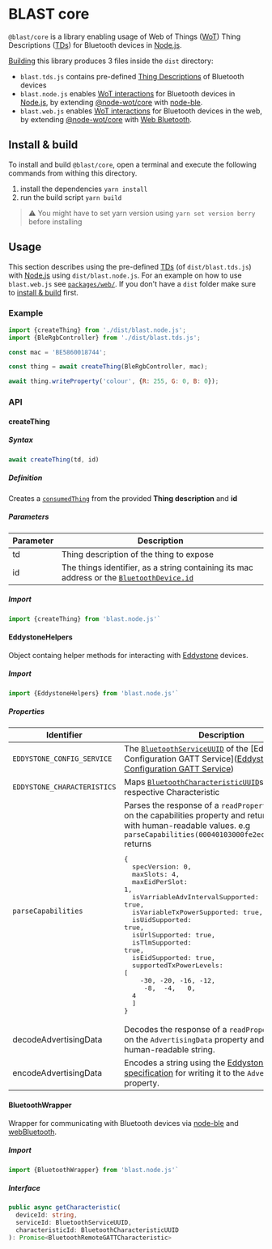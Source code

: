 # BLAST core
`@blast/core` is a library enabling usage of Web of Things ([WoT](https://www.w3.org/TR/wot-architecture/)) Thing Descriptions ([TDs](https://www.w3.org/2019/wot/td)) for Bluetooth devices in [Node.js](https://nodejs.org/).

[Building](#install--build) this library produces 3 files inside the `dist` directory:
  * `blast.tds.js` contains pre-defined [Thing Descriptions](https://www.w3.org/2019/wot/td) of Bluetooth devices
  * `blast.node.js` enables [WoT interactions](https://www.w3.org/TR/wot-architecture/#sec-interaction-model) for Bluetooth devices in [Node.js](https://nodejs.org/), by extending [@node-wot/core](https://github.com/eclipse/thingweb.node-wot) with [node-ble](https://github.com/chrvadala/node-ble).
  * `blast.web.js` enables [WoT interactions](https://www.w3.org/TR/wot-architecture/#sec-interaction-model) for Bluetooth devices in the web, by extending [@node-wot/core](https://github.com/eclipse/thingweb.node-wot) with [Web Bluetooth](https://webbluetoothcg.github.io/web-bluetooth/).

## Install & build
To install and build `@blast/core`, open a terminal and execute the following commands from withing this directory.
  1. install the dependencies `yarn install`
  2. run the build script `yarn build`

> :warning: You might have to set yarn version using `yarn set version berry` before installing

## Usage
This section describes using the pre-defined [TDs](https://www.w3.org/2019/wot/td) (of `dist/blast.tds.js`) with [Node.js](https://nodejs.org/) using `dist/blast.node.js`. For an example on how to use `blast.web.js` see [`packages/web/`](../web/). If you don't have a `dist` folder make sure to [install & build](#install--build) first.

### Example
```JavaScript
import {createThing} from './dist/blast.node.js';
import {BleRgbController} from './dist/blast.tds.js';

const mac = 'BE5860018744';

const thing = await createThing(BleRgbController, mac);

await thing.writeProperty('colour', {R: 255, G: 0, B: 0});
```

### API
#### createThing
##### Syntax
```JavaScript
await createThing(td, id)
```

##### Definition
Creates a [`consumedThing`](https://www.w3.org/TR/wot-scripting-api/#dom-consumedthing) from the provided **Thing description** and **id**

##### Parameters
| Parameter | Description |
| --- | ---|
| td | Thing description of the thing to expose |
| id | The things identifier, as a string containing its mac address or the [`BluetoothDevice.id`](https://webbluetoothcg.github.io/web-bluetooth/#dom-bluetoothdevice-id)

##### Import

```JavaScript
import {createThing} from 'blast.node.js'`
```

#### EddystoneHelpers
Object containg helper methods for interacting with [Eddystone](https://github.com/google/eddystone) devices.

##### Import
```JavaScript
import {EddystoneHelpers} from 'blast.node.js'`
```

##### Properties
| Identifier | Description |
| --- | --- |
|`EDDYSTONE_CONFIG_SERVICE` | The [`BluetoothServiceUUID`](https://webbluetoothcg.github.io/web-bluetooth/#typedefdef-bluetoothserviceuuid) of the [Eddystone Configuration GATT Service]([Eddystone Configuration GATT Service](https://github.com/google/eddystone/tree/master/configuration-service)) |
|`EDDYSTONE_CHARACTERISTICS` | Maps [`BluetoothCharacteristicUUID`](https://webbluetoothcg.github.io/web-bluetooth/#typedefdef-bluetoothcharacteristicuuid)s to their respective Characteristic
| `parseCapabilities` | Parses the response of a `readProperty` operation on the capabilities property and returns an object with human-readable values. e.g `parseCapabilities(00040103000fe2ecf0f4f8fc0004)` returns <pre>{<br>&nbsp;&nbsp;specVersion: 0,<br>&nbsp;&nbsp;maxSlots: 4,<br>&nbsp;&nbsp;maxEidPerSlot: 1,<br>&nbsp;&nbsp;isVarriableAdvIntervalSupported: true,<br>&nbsp;&nbsp;isVariableTxPowerSupported: true,<br>&nbsp;&nbsp;isUidSupported: true,<br>&nbsp;&nbsp;isUrlSupported: true,<br>&nbsp;&nbsp;isTlmSupported: true,<br>&nbsp;&nbsp;isEidSupported: true,<br>&nbsp;&nbsp;supportedTxPowerLevels: [<br>&nbsp;&nbsp;&nbsp;&nbsp;-30, -20, -16, -12,<br>&nbsp;&nbsp;&nbsp;&nbsp;&nbsp;-8,&nbsp; -4,&nbsp;&nbsp; 0, &nbsp;&nbsp;4<br>&nbsp;&nbsp;]<br>}</pre> |
| decodeAdvertisingData | Decodes the response of a `readProperty` operation on the `AdvertisingData` property and returns a human-readable string.
| encodeAdvertisingData | Encodes a string using the [Eddystone protocol specification](https://github.com/google/eddystone/blob/master/protocol-specification.md) for writing it to the `AdvertisingData` property.

#### BluetoothWrapper
Wrapper for communicating with Bluetooth devices via [node-ble](https://github.com/chrvadala/node-ble) and [webBluetooth](https://github.com/WebBluetoothCG/web-bluetooth#web-bluetooth).

##### Import
```JavaScript
import {BluetoothWrapper} from 'blast.node.js'`
```

##### Interface
```Typescript
public async getCharacteristic(
  deviceId: string,
  serviceId: BluetoothServiceUUID,
  characteristicId: BluetoothCharacteristicUUID
): Promise<BluetoothRemoteGATTCharacteristic>
```
